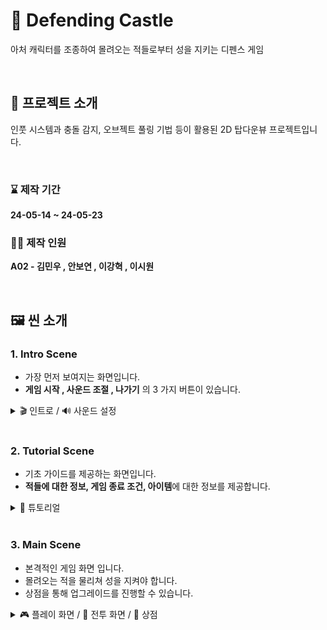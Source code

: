# 🏹 Defending Castle
 아처 캐릭터를 조종하여 몰려오는 적들로부터 성을 지키는 디펜스 게임

<br>

## 📂 프로젝트 소개
 인풋 시스템과 충돌 감지, 오브젝트 풀링 기법 등이 활용된 2D 탑다운뷰 프로젝트입니다.

<br>

### ⌛ 제작 기간
**24-05-14 ~ 24-05-23**

### 🙋‍♂️ 제작 인원
**A02 - 김민우 , 안보연 , 이강혁 , 이시원**

<br>

## 🖼 씬 소개

### 1. Intro Scene
- 가장 먼저 보여지는 화면입니다.
- **게임 시작 , 사운드 조절 , 나가기** 의 3 가지 버튼이 있습니다.

<details>
  <summary> 🎬 인트로 / 🔊 사운드 설정</summary>
  <img src = "https://github.com/SnowScapes/DefendTheCastle/assets/122630746/f5706958-6cf5-4f22-8a4a-548b0eb3c4e2" width = 500>
</details>

<br>

### 2. Tutorial Scene
- 기초 가이드를 제공하는 화면입니다.
- **적들에 대한 정보, 게임 종료 조건, 아이템**에 대한 정보를 제공합니다.

<details>
  <summary> 📕 튜토리얼</summary>
  <img src = https://github.com/SnowScapes/DefendTheCastle/assets/122630746/0666a15a-a10e-4055-b049-57d3ab068896" width = 500>
</details>

<br>

### 3. Main Scene
- 본격적인 게임 화면 입니다.
- 몰려오는 적을 물리쳐 성을 지켜야 합니다.
- 상점을 통해 업그레이드를 진행할 수 있습니다.

<details>
  <summary> 🎮 플레이 화면 / 🏹 전투 화면 / 💎 상점 </summary>
  <img src = https://github.com/SnowScapes/DefendTheCastle/assets/122630746/0666a15a-a10e-4055-b049-57d3ab068896" width = 500>
</details>

